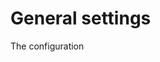 <!--
+++
PluginName: Frontmatter
Title: Test
+++
-->

# General settings

<!-- {.large-heading} -->

The configuration
